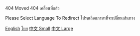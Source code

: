 404 Moved
404 เคลื่อนที่แล้ว

Please Select Language To Redirect
โปรดเลือกภาษาที่จะเปลี่ยนเส้นทาง

[English](readme_en.md) [ไทย](readme_th.md) [中文 Small](readme_zh_1.md) [中文 Large](readme_zh_2.md)
